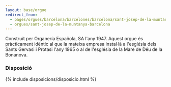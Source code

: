```yaml
---
layout: base/orgue
redirect_from:
  - pages/orgues/barcelona/barcelones/barcelona/sant-josep-de-la-muntanya
  - orgues/sant-josep-de-la-muntanya-barcelona
---
```


Construït per Organería Española, SA l'any 1947. Aquest orgue és pràcticament idèntic al que la mateixa empresa instal·là 
a l'església dels Sants Gervasi i Protasi l'any 1965 o al de l'església de la Mare de Déu de la Bonanova. 

### Disposició

{% include disposicions/disposicio.html %}
